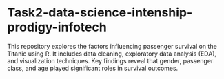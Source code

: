 # Task2-data-science-intenship-prodigy-infotech
This repository explores the factors influencing passenger survival on the Titanic using R. It includes data cleaning, exploratory data analysis (EDA), and visualization techniques. Key findings reveal that gender, passenger class, and age played significant roles in survival outcomes.
